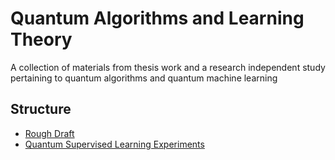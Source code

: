 # Quantum Algorithms and Learning Theory

A collection of materials from thesis work and a research independent study pertaining to quantum algorithms and quantum machine learning

## Structure

- [Rough Draft](https://github.com/farice/Quantum-Machine-Learning/blob/master/Notes/main.pdf)
- [Quantum Supervised Learning Experiments](https://github.com/farice/Quantum-Supervised-Learning-with-Kernel-Methods/blob/master/Shifted%20Bent%20Kernel.ipynb)
